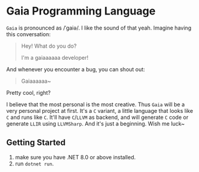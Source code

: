 ﻿# Gaia Programming Language

`Gaia` is pronounced as /ˈgaiə/. I like the sound of that yeah. Imagine having this conversation:

> Hey! What do you do?
>
> I'm a gaiaaaaaa developer!

And whenever you encounter a bug, you can shout out:

> Gaiaaaaaa~

Pretty cool, right?

I believe that the most personal is the most creative. Thus `Gaia` will be a very personal project at first. It's a `C`
variant, a little language that looks like `C` and runs like `C`. It'll have `C`/`LLVM` as backend, and will
generate `C` code or generate `LLIR` using `LLVMSharp`. And it's just a beginning. Wish me luck~

## Getting Started

1. make sure you have .NET 8.0 or above installed.
2. run `dotnet run`.
